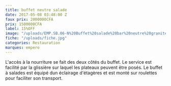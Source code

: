 ```yaml
---
title: buffet neutre salade
date: 2017-05-08 03:48:00 Z
faux prix: 2000000CFA
prix: 1500000CFA
label: 15%OFF
image: "/uploads/EMP.SB.06-N%20Buffet%20salade%20bar%20neutre%20granite.jpg"
fiche: "/uploads/fiche.jpg"
categories: Restauration
marques: empero
---
```


L'accès à la nourriture se fait des deux côtés du buffet. Le service est facilité par la glissière sur laquel les plateaux peuvent être posés. Le buffet à salades est équipé dun éclairage d'étagères et est monté sur roulettes pour faciliter son transport.